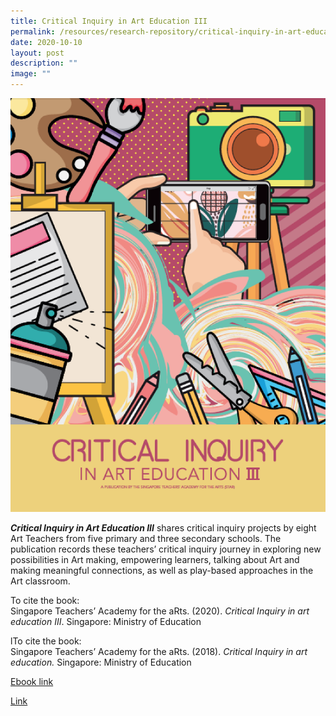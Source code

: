 ```yaml
---
title: Critical Inquiry in Art Education III
permalink: /resources/research-repository/critical-inquiry-in-art-education-3/
date: 2020-10-10
layout: post
description: ""
image: ""
---
```

<img src="/images/uucriticalinquiryinarteducationiii.png" 
         style="width:600px"
	/>
<br>

**_Critical Inquiry in Art Education III_**  shares critical inquiry projects by eight Art Teachers from five primary and three secondary schools. The publication records these teachers’ critical inquiry journey in exploring new possibilities in Art making, empowering learners, talking about Art and making meaningful connections, as well as play-based approaches in the Art classroom.   

To cite the book:   
Singapore Teachers’ Academy for the aRts. (2020). _Critical Inquiry in art education III_. Singapore: Ministry of Education


lTo cite the book:  
Singapore Teachers’ Academy for the aRts. (2018). _Critical Inquiry in art education._ Singapore: Ministry of Education

[Ebook link](https://view.joomag.com/critical-inquiry-in-art-education/M0864598001561342515)

[Link](https://go.gov.sg/ci-art-education-1)